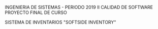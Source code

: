 INGENIERIA DE SISTEMAS - PERIODO 2019 II 
CALIDAD DE SOFTWARE
PROYECTO FINAL DE CURSO

SISTEMA DE INVENTARIOS "SOFTSIDE INVENTORY"
